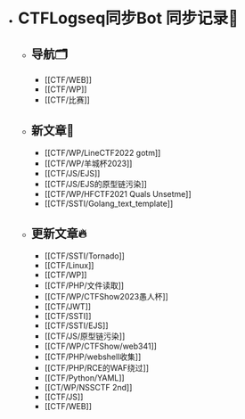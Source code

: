 - # CTFLogseq同步Bot 同步记录🤖
  - ## 导航🗂️
    - [[CTF/WEB]]
    - [[CTF/WP]]
    - [[CTF/比赛]]
  - ## 新文章🎉
    - [[CTF/WP/LineCTF2022 gotm]]
    - [[CTF/WP/羊城杯2023]]
    - [[CTF/JS/EJS]]
    - [[CTF/JS/EJS的原型链污染]]
    - [[CTF/WP/HFCTF2021 Quals Unsetme]]
    - [[CTF/SSTI/Golang_text_template]]
  - ## 更新文章🔥
    - [[CTF/SSTI/Tornado]]
    - [[CTF/Linux]]
    - [[CTF/WP]]
    - [[CTF/PHP/文件读取]]
    - [[CTF/WP/CTFShow2023愚人杯]]
    - [[CTF/JWT]]
    - [[CTF/SSTI]]
    - [[CTF/SSTI/EJS]]
    - [[CTF/JS/原型链污染]]
    - [[CTF/WP/CTFShow/web341]]
    - [[CTF/PHP/webshell收集]]
    - [[CTF/PHP/RCE的WAF绕过]]
    - [[CTF/Python/YAML]]
    - [[CT/WP/NSSCTF 2nd]]
    - [[CTF/JS]]
    - [[CTF/WEB]]
